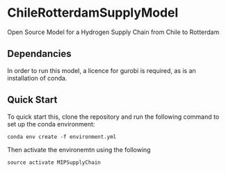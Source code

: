 # ChileRotterdamSupplyModel
Open Source Model for a Hydrogen Supply Chain from Chile to Rotterdam

## Dependancies
In order to run this model, a licence for gurobi is required, as is an installation of conda. 

## Quick Start
To quick start this, clone the repository and run the following command to set up the conda environment:

```
conda env create -f environment.yml
```

Then activate the environemtn using the following

```
source activate MIPSupplyChain
```

